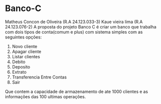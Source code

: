 # Banco-C
Matheus Concon de Oliveira (R.A 24.123.033-3)
Kaue vieira lima (R.A 24.123.076-2)
A proposta do projeto Banco C é criar um banco que trabalha com dois tipos de conta(comum e plus) com sistema simples com as seguintes opções:

1. Novo cliente
2. Apagar cliente
3. Listar clientes
4. Debito
5. Deposito
6. Extrato
7. Transferencia Entre Contas
0. Sair

Que contem a capacidade de armazenamento de ate 1000 clientes e as informações das 100 ultimas operações.
